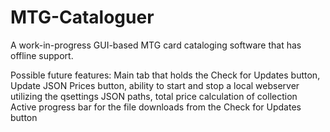 # MTG-Cataloguer
A work-in-progress GUI-based MTG card cataloging software that has offline support.


Possible future features:
Main tab that holds the Check for Updates button, Update JSON Prices button, ability to start and stop a local webserver utilizing the qsettings JSON paths, total price calculation of collection
Active progress bar for the file downloads from the Check for Updates button
